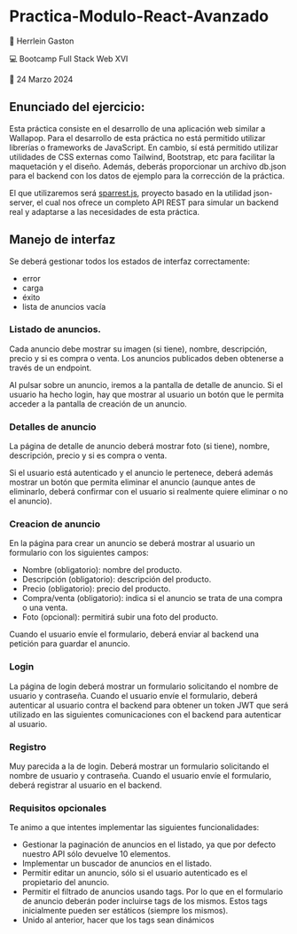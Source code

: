 # Practica-Modulo-React-Avanzado

👤 Herrlein Gaston

💻 Bootcamp Full Stack Web XVI

📅 24 Marzo 2024

## Enunciado del ejercicio:

Esta práctica consiste en el desarrollo de una aplicación web similar a Wallapop. Para el desarrollo de esta práctica no está permitido utilizar librerías o frameworks de JavaScript. En cambio, sí está permitido utilizar utilidades de CSS externas como Tailwind, Bootstrap, etc para facilitar la maquetación y el diseño. Además, deberás proporcionar un archivo db.json para el backend con los datos de ejemplo para la corrección de la práctica.

El que utilizaremos será [sparrest.js](https://github.com/kasappeal/sparrest.js), proyecto basado en la utilidad json-server, el cual nos ofrece un completo API REST para simular un backend real y adaptarse a las necesidades de esta práctica.

## Manejo de interfaz

Se deberá gestionar todos los estados de interfaz correctamente:

- error
- carga
- éxito
- lista de anuncios vacía

### Listado de anuncios.

Cada anuncio debe mostrar su imagen (si tiene), nombre, descripción, precio y si es compra o venta. Los anuncios publicados deben obtenerse a través de un endpoint.

Al pulsar sobre un anuncio, iremos a la pantalla de detalle de anuncio. Si el usuario ha hecho login, hay que mostrar al usuario un botón que le permita acceder a la pantalla de creación de un anuncio.

### Detalles de anuncio

La página de detalle de anuncio deberá mostrar foto (si tiene), nombre, descripción, precio y si es compra o venta.

Si el usuario está autenticado y el anuncio le pertenece, deberá además mostrar un botón que permita eliminar el anuncio (aunque antes de eliminarlo, deberá confirmar con el usuario si realmente quiere eliminar o no el anuncio).

### Creacion de anuncio

En la página para crear un anuncio se deberá mostrar al usuario un formulario con los siguientes campos:

- Nombre (obligatorio): nombre del producto.
- Descripción (obligatorio): descripción del producto.
- Precio (obligatorio): precio del producto.
- Compra/venta (obligatorio): indica si el anuncio se trata de una compra o una venta.
- Foto (opcional): permitirá subir una foto del producto.

Cuando el usuario envíe el formulario, deberá enviar al backend una petición para guardar el anuncio.

### Login

La página de login deberá mostrar un formulario solicitando el nombre de usuario y contraseña. Cuando el usuario envíe el formulario, deberá autenticar al usuario contra el backend para obtener un token JWT que será utilizado en las siguientes comunicaciones con el backend para autenticar al usuario.

### Registro

Muy parecida a la de login. Deberá mostrar un formulario solicitando el nombre de usuario y contraseña. Cuando el usuario envíe el formulario, deberá registrar al usuario en el backend.

### Requisitos opcionales

Te animo a que intentes implementar las siguientes funcionalidades:

- Gestionar la paginación de anuncios en el listado, ya que por defecto nuestro API sólo devuelve 10 elementos.
- Implementar un buscador de anuncios en el listado.
- Permitir editar un anuncio, sólo si el usuario autenticado es el propietario del anuncio.
- Permitir el filtrado de anuncios usando tags. Por lo que en el formulario de anuncio deberán poder incluirse tags de los mismos. Estos tags inicialmente pueden ser estáticos (siempre los mismos).
- Unido al anterior, hacer que los tags sean dinámicos
